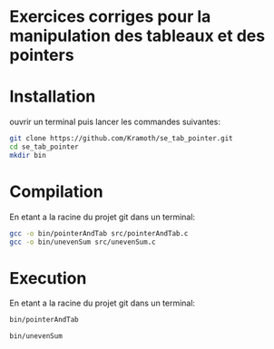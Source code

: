 # Exercices corriges pour la manipulation des tableaux et des pointers


# Installation

ouvrir un terminal puis lancer les commandes suivantes:

```sh
git clone https://github.com/Kramoth/se_tab_pointer.git
cd se_tab_pointer
mkdir bin
```

# Compilation
En etant a la racine du projet git dans un terminal:

```sh
gcc -o bin/pointerAndTab src/pointerAndTab.c
gcc -o bin/unevenSum src/unevenSum.c
```

# Execution 
En etant a la racine du projet git dans un terminal:
```sh
bin/pointerAndTab
```

```sh
bin/unevenSum
```